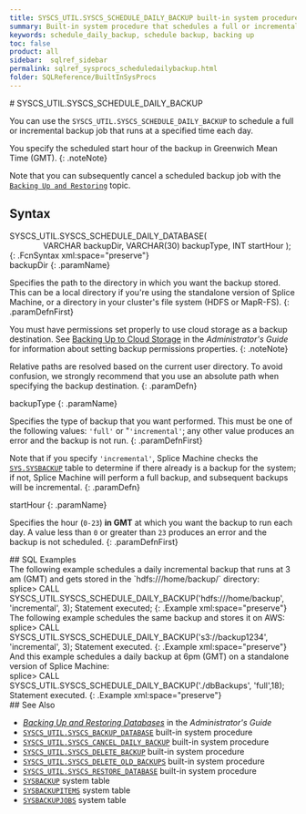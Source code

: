 ```yaml
---
title: SYSCS_UTIL.SYSCS_SCHEDULE_DAILY_BACKUP built-in system procedure
summary: Built-in system procedure that schedules a full or incremental database backup to run at a specified time daily.
keywords: schedule_daily_backup, schedule backup, backing up
toc: false
product: all
sidebar:  sqlref_sidebar
permalink: sqlref_sysprocs_scheduledailybackup.html
folder: SQLReference/BuiltInSysProcs
---
```

<section>
<div class="TopicContent" data-swiftype-index="true" markdown="1">
# SYSCS_UTIL.SYSCS_SCHEDULE_DAILY_BACKUP

You can use the `SYSCS_UTIL.SYSCS_SCHEDULE_DAILY_BACKUP` to schedule a
full or incremental backup job that runs at a specified time each day.

You specify the scheduled start hour of the backup in Greenwich Mean
Time (GMT).
{: .noteNote}

Note that you can subsequently cancel a scheduled backup job with the
[`Backing Up and Restoring`](onprem_admin_backingup.html) topic.

## Syntax

<div class="fcnWrapperWide" markdown="1">
    SYSCS_UTIL.SYSCS_SCHEDULE_DAILY_DATABASE(
                   VARCHAR backupDir,
                   VARCHAR(30) backupType,
                   INT startHour
                   );
{: .FcnSyntax xml:space="preserve"}

</div>
<div class="paramList" markdown="1">
backupDir
{: .paramName}

Specifies the path to the directory in which you want the backup stored.
This can be a local directory if you're using the standalone version of
Splice Machine, or a directory in your cluster's file system (HDFS or
MapR-FS).
{: .paramDefnFirst}

You must have permissions set properly to use cloud storage as a backup
destination. See [Backing Up to Cloud
Storage](onprem_admin_backingup.html#Backing) in the *Administrator's
Guide* for information about setting backup permissions properties.
{: .noteNote}

Relative paths are resolved based on the current user directory. To
avoid confusion, we strongly recommend that you use an absolute path
when specifying the backup destination.
{: .paramDefn}

backupType
{: .paramName}

Specifies the type of backup that you want performed. This must be one
of the following values: `'full'` or "`'incremental'`; any other value
produces an error and the backup is not run.
{: .paramDefnFirst}

Note that if you specify `'incremental'`, Splice Machine checks the
[`SYS.SYSBACKUP`](sqlref_systables_sysbackup.html) table to determine if
there already is a backup for the system; if not, Splice Machine will
perform a full backup, and subsequent backups will be incremental.
{: .paramDefn}

startHour
{: .paramName}

Specifies the hour (`0-23`) **in GMT** at which you want the backup to
run each day. A value less than `0` or greater than `23` produces an
error and the backup is not scheduled.
{: .paramDefnFirst}

</div>
## SQL Examples

<div markdown="1">
The following example schedules a daily incremental backup that runs at
3 am (GMT) and gets stored in the `hdfs:///home/backup/` directory:

<div class="preWrapperWide" markdown="1">
    splice> CALL SYSCS_UTIL.SYSCS_SCHEDULE_DAILY_BACKUP('hdfs:///home/backup', 'incremental', 3);
    Statement executed;
{: .Example xml:space="preserve"}

</div>
The following example schedules the same backup and stores it on AWS:

<div class="preWrapperWide" markdown="1">
    splice> CALL SYSCS_UTIL.SYSCS_SCHEDULE_DAILY_BACKUP('s3://backup1234', 'incremental', 3);
    Statement executed.
{: .Example xml:space="preserve"}

</div>
</div>
And this example schedules a daily backup at 6pm (GMT) on a standalone
version of Splice Machine:

<div class="preWrapperWide" markdown="1">
    splice> CALL SYSCS_UTIL.SYSCS_SCHEDULE_DAILY_BACKUP('./dbBackups', 'full',18);
    Statement executed.
{: .Example xml:space="preserve"}

</div>
## See Also

* [*Backing Up and Restoring Databases*](onprem_admin_backingup.html) in
  the *Administrator's Guide*
* [`SYSCS_UTIL.SYSCS_BACKUP_DATABASE`](sqlref_sysprocs_backupdb.html)
  built-in system procedure
* [`SYSCS_UTIL.SYSCS_CANCEL_DAILY_BACKUP`](sqlref_sysprocs_canceldailybackup.html)
  built-in system procedure
* [`SYSCS_UTIL.SYSCS_DELETE_BACKUP`](sqlref_sysprocs_deletebackup.html)
  built-in system procedure
* [`SYSCS_UTIL.SYSCS_DELETE_OLD_BACKUPS`](sqlref_sysprocs_deletebackup.html)
  built-in system procedure
* [`SYSCS_UTIL.SYSCS_RESTORE_DATABASE`](sqlref_sysprocs_restoredb.html)
  built-in system procedure
* [`SYSBACKUP`](sqlref_systables_sysbackup.html) system table
* [`SYSBACKUPITEMS`](sqlref_systables_sysbackupitems.html) system table
* [`SYSBACKUPJOBS`](sqlref_systables_sysbackupjobs.html) system table

</div>
</section>

